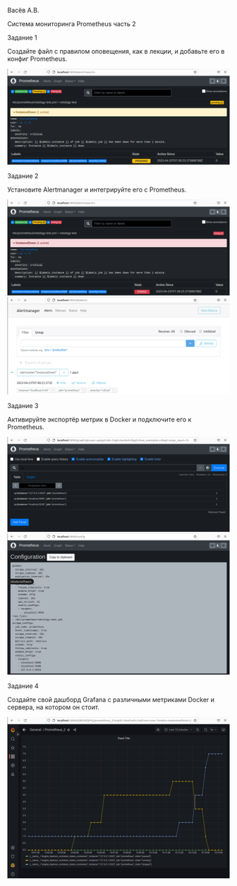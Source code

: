 Васёв А.В.

Система мониторинга Prometheus часть 2

Задание 1

Создайте файл с правилом оповещения, как в лекции, и добавьте его в конфиг Prometheus.

![alt text](https://github.com/rus42/prometheus2/blob/main/Task_1.png)

Задание 2

Установите Alertmanager и интегрируйте его с Prometheus.

![alt text](https://github.com/rus42/prometheus2/blob/main/Task_2.1.png)
![alt text](https://github.com/rus42/prometheus2/blob/main/Task_2.2.png)

Задание 3

Активируйте экспортёр метрик в Docker и подключите его к Prometheus.

![alt text](https://github.com/rus42/prometheus2/blob/main/Task_3.1.png)
![alt text](https://github.com/rus42/prometheus2/blob/main/Task_3.2.png)


Задание 4

Создайте свой дашборд Grafana с различными метриками Docker и сервера, на котором он стоит.

![alt text](https://github.com/rus42/prometheus2/blob/main/Task_4.png)

